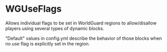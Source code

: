WGUseFlags
==========
Allows individual flags to be set in WorldGuard regions to allow/disallow players using several types of dynamic blocks.

"Default" values in config.yml describe the behavior of those blocks when no *use* flag is explicitly set in the region.
